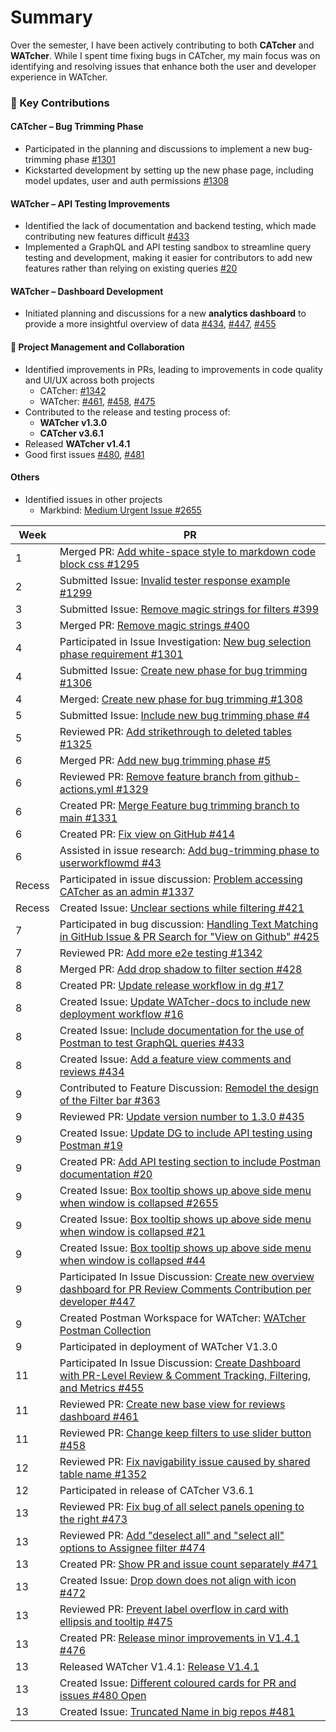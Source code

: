 # Summary
Over the semester, I have been actively contributing to both **CATcher** and **WATcher**. While I spent time fixing bugs in CATcher, my main focus was on identifying and resolving issues that enhance both the user and developer experience in WATcher.

### 🔧 Key Contributions

#### CATcher – Bug Trimming Phase
- Participated in the planning and discussions to implement a new bug-trimming phase [#1301](https://github.com/CATcher-org/CATcher/issues/1301)
- Kickstarted development by setting up the new phase page, including model updates, user and auth permissions [#1308](https://github.com/CATcher-org/CATcher/pull/1308)

#### WATcher – API Testing Improvements
- Identified the lack of documentation and backend testing, which made contributing new features difficult [#433](https://github.com/CATcher-org/WATcher/issues/433)
- Implemented a GraphQL and API testing sandbox to streamline query testing and development, making it easier for contributors to add new features rather than relying on existing queries [#20](https://github.com/CATcher-org/WATcher-docs/pull/20)

#### WATcher – Dashboard Development
- Initiated planning and discussions for a new **analytics dashboard** to provide a more insightful overview of data [#434](https://github.com/CATcher-org/WATcher/issues/434), [#447](https://github.com/CATcher-org/WATcher/issues/447), [#455](https://github.com/CATcher-org/WATcher/issues/455)

#### 🧠 Project Management and Collaboration
- Identified improvements in PRs, leading to improvements in code quality and UI/UX across both projects  
  - CATcher: [#1342](https://github.com/CATcher-org/CATcher/pull/1342)  
  - WATcher: [#461](https://github.com/CATcher-org/WATcher/pull/461), [#458](https://github.com/CATcher-org/WATcher/pull/458), [#475](https://github.com/CATcher-org/WATcher/pull/475)
- Contributed to the release and testing process of:
  - **WATcher v1.3.0**
  - **CATcher v3.6.1**
- Released **WATcher v1.4.1**
- Good first issues [#480](https://github.com/CATcher-org/WATcher/issues/480), [#481](https://github.com/CATcher-org/WATcher/issues/481)

#### Others
- Identified issues in other projects
  - Markbind: [Medium Urgent Issue #2655](https://github.com/MarkBind/markbind/issues/2655)

| Week | PR |
|----|---|
| 1 | Merged PR: [Add white-space style to markdown code block css #1295](https://github.com/CATcher-org/CATcher/pull/1295) |
| 2 | Submitted Issue: [Invalid tester response example #1299](https://github.com/CATcher-org/CATcher/issues/1299) |
| 3 | Submitted Issue: [Remove magic strings for filters #399](https://github.com/CATcher-org/WATcher/issues/399) |
| 3 | Merged PR: [Remove magic strings #400](https://github.com/CATcher-org/WATcher/pull/400) |
| 4 | Participated in Issue Investigation: [New bug selection phase requirement #1301](https://github.com/CATcher-org/CATcher/issues/1301) |
| 4 | Submitted Issue: [Create new phase for bug trimming #1306](https://github.com/CATcher-org/CATcher/issues/1306) |
| 4 | Merged: [Create new phase for bug trimming #1308](https://github.com/CATcher-org/CATcher/pull/1308) |
| 5 | Submitted Issue: [Include new bug trimming phase #4](https://github.com/CATcher-org/public_data/issues/4) |
| 5 | Reviewed PR: [Add strikethrough to deleted tables #1325](https://github.com/CATcher-org/CATcher/pull/1325) |
| 6 | Merged PR: [Add new bug trimming phase #5](https://github.com/CATcher-org/public_data/pull/5) |
| 6 | Reviewed PR: [Remove feature branch from github-actions.yml #1329](https://github.com/CATcher-org/CATcher/pull/1329) |
| 6 | Created PR: [Merge Feature bug trimming branch to main #1331](https://github.com/CATcher-org/CATcher/pull/1331) |
| 6 | Created PR: [Fix view on GitHub #414](https://github.com/CATcher-org/WATcher/pull/414) |
| 6 | Assisted in issue research: [Add bug-trimming phase to userworkflowmd #43](https://github.com/CATcher-org/catcher-org.github.io/pull/43) |
| Recess | Participated in issue discussion: [Problem accessing CATcher as an admin #1337](https://github.com/CATcher-org/CATcher/issues/1337) |
| Recess | Created Issue: [Unclear sections while filtering #421](https://github.com/CATcher-org/WATcher/issues/421) |
| 7 | Participated in bug discussion: [Handling Text Matching in GitHub Issue & PR Search for "View on Github" #425](https://github.com/CATcher-org/WATcher/issues/425) |
| 7 | Reviewed PR: [Add more e2e testing #1342](https://github.com/CATcher-org/CATcher/pull/1342) |
| 8 | Merged PR: [Add drop shadow to filter section #428](https://github.com/CATcher-org/WATcher/pull/428) |
| 8 | Created PR: [Update release workflow in dg #17](https://github.com/CATcher-org/WATcher-docs/pull/17) |
| 8 | Created Issue: [Update WATcher-docs to include new deployment workflow #16](https://github.com/CATcher-org/WATcher-docs/issues/16) |
| 8 | Created Issue: [Include documentation for the use of Postman to test GraphQL queries #433](https://github.com/CATcher-org/WATcher/issues/433) |
| 8 | Created Issue: [Add a feature view comments and reviews #434](https://github.com/CATcher-org/WATcher/issues/434) |
| 9 | Contributed to Feature Discussion: [Remodel the design of the Filter bar #363](https://github.com/CATcher-org/WATcher/issues/363#issuecomment-2728153931) |
| 9 | Reviewed PR: [Update version number to 1.3.0 #435](https://github.com/CATcher-org/WATcher/pull/435) |
| 9 | Created Issue: [Update DG to include API testing using Postman #19](https://github.com/CATcher-org/WATcher-docs/issues/19) |
| 9 | Created PR: [Add API testing section to include Postman documentation #20](https://github.com/CATcher-org/WATcher-docs/pull/20) |
| 9 | Created Issue: [Box tooltip shows up above side menu when window is collapsed #2655](https://github.com/MarkBind/markbind/issues/2655) |
| 9 | Created Issue: [Box tooltip shows up above side menu when window is collapsed #21](https://github.com/CATcher-org/WATcher-docs/issues/21) |
| 9 | Created Issue: [Box tooltip shows up above side menu when window is collapsed #44](https://github.com/CATcher-org/catcher-org.github.io/issues/44) |
| 9 | Participated In Issue Discussion: [Create new overview dashboard for PR Review Comments Contribution per developer #447](https://github.com/CATcher-org/WATcher/issues/447) |
| 9 | Created Postman Workspace for WATcher: [WATcher Postman Collection](https://www.postman.com/orange-station-77364/watcher/overview) |
| 9 | Participated in deployment of WATcher V1.3.0 |
| 11 | Participated In Issue Discussion: [Create Dashboard with PR-Level Review & Comment Tracking, Filtering, and Metrics #455](https://github.com/CATcher-org/WATcher/issues/455) |
| 11 | Reviewed PR: [Create new base view for reviews dashboard #461](https://github.com/CATcher-org/WATcher/pull/461) |
| 11 | Reviewed PR: [Change keep filters to use slider button #458](https://github.com/CATcher-org/WATcher/pull/458) |
| 12 | Reviewed PR: [Fix navigability issue caused by shared table name #1352](https://github.com/CATcher-org/CATcher/pull/1352) |
| 12 | Participated in release of CATcher V3.6.1 |
| 13 | Reviewed PR: [Fix bug of all select panels opening to the right #473](https://github.com/CATcher-org/WATcher/pull/473) |
| 13 | Reviewed PR: [Add "deselect all" and "select all" options to Assignee filter #474](https://github.com/CATcher-org/WATcher/pull/474) |
| 13 | Created PR: [Show PR and issue count separately #471](https://github.com/CATcher-org/WATcher/pull/471) |
| 13 | Created Issue: [Drop down does not align with icon #472](https://github.com/CATcher-org/WATcher/issues/472) |
| 13 | Reviewed PR: [Prevent label overflow in card with ellipsis and tooltip #475](https://github.com/CATcher-org/WATcher/pull/475) |
| 13 | Created PR: [Release minor improvements in V1.4.1 #476](https://github.com/CATcher-org/WATcher/pull/476) |
| 13 | Released WATcher V1.4.1: [Release V1.4.1](https://github.com/CATcher-org/WATcher/releases/tag/V1.4.1) |
| 13 | Created Issue: [Different coloured cards for PR and issues #480 Open](https://github.com/CATcher-org/WATcher/issues/480) |
| 13 | Created Issue: [Truncated Name in big repos #481](https://github.com/CATcher-org/WATcher/issues/481) |
